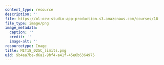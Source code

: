 ```yaml
---
content_type: resource
description: ''
file: https://ol-ocw-studio-app-production.s3.amazonaws.com/courses/18-02sc-multivariable-calculus-fall-2010/9b4aa7bed6a19bf4a41f45e6b6364975_MIT18_02SC_limits.png
file_type: image/png
image_metadata:
  caption: ''
  credit: ''
  image-alt: ''
resourcetype: Image
title: MIT18_02SC_limits.png
uid: 9b4aa7be-d6a1-9bf4-a41f-45e6b6364975
---
```

